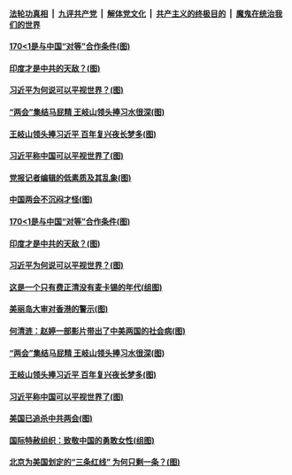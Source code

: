 

####  [法轮功真相](../../../../basic/blob/master/README.md?t=03122230) &nbsp;|&nbsp; [九评共产党](../../../../9ping.md/blob/master/README.md?t=03122230) &nbsp;|&nbsp; [解体党文化](../../../../jtdwh.md/blob/master/README.md?t=03122230)  &nbsp;|&nbsp; [共产主义的终极目的](../../../../gczydzjmd.md/blob/master/README.md?t=03122230) &nbsp;|&nbsp; [魔鬼在统治我们的世界](../../../../mgztzwmdsj.md/blob/master/README.md?t=03122230) 

#### [170&lt;1是与中国“对等”合作条件(图)](../pages/p4/965263.md?t=03122230) 

#### [印度才是中共的天敌？(图)](../pages/p4/965267.md?t=03122230) 

#### [习近平为何说可以平视世界？(图)](../pages/p4/965269.md?t=03122230) 

#### [“两会”集结马屁精 王岐山领头捧习水很深(图)](../pages/p4/965181.md?t=03122230) 

#### [王岐山领头捧习近平 百年复兴夜长梦多(图)](../pages/p4/965179.md?t=03122230) 

#### [习近平称中国可以平视世界了(图)](../pages/p4/965040.md?t=03122230) 

#### [党报记者编辑的低素质及其乱象(图)](../pages/p4/965316.md?t=03122230) 


#### [中国两会不沉闷才怪(图)](../pages/p4/965285.md?t=03122230) 

#### [170&lt;1是与中国“对等”合作条件(图)](../pages/p4/965263.md?t=03122230) 

#### [印度才是中共的天敌？(图)](../pages/p4/965267.md?t=03122230) 

#### [习近平为何说可以平视世界？(图)](../pages/p4/965269.md?t=03122230) 

#### [这是一个只有费正清没有麦卡锡的年代(组图)](../pages/p4/965272.md?t=03122230) 




#### [美丽岛大审对香港的警示(图)](../pages/p4/965190.md?t=03122230) 

#### [何清涟：赵婷一部影片带出了中美两国的社会病(图)](../pages/p4/965186.md?t=03122230) 

#### [“两会”集结马屁精 王岐山领头捧习水很深(图)](../pages/p4/965181.md?t=03122230) 

#### [王岐山领头捧习近平 百年复兴夜长梦多(图)](../pages/p4/965179.md?t=03122230) 


#### [习近平称中国可以平视世界了(图)](../pages/p4/965040.md?t=03122230) 


#### [美国已追杀中共两会(图)](../pages/p4/965048.md?t=03122230) 

#### [国际特赦组织：致敬中国的勇敢女性(组图)](../pages/p4/965047.md?t=03122230) 

#### [北京为美国划定的“三条红线” 为何只剩一条？(图)](../pages/p4/965051.md?t=03122230) 

